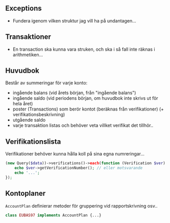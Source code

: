 ## Exceptions

* Fundera igenom vilken struktur jag vill ha på undantagen...

## Transaktioner

* En transaction ska kunna vara struken, och ska i så fall inte räknas i arithmetiken...

## Huvudbok

Består av summeringar för varje konto:

* ingående balans (vid årets början, från "ingående balans")
* ingående saldo (vid periodens början, om huvudbok inte skrivs ut för hela året)
* poster (Transactions) som berör kontot (beräknas från verifikationer) (+ verifikationsbeskrivning)
* utgående saldo
* varje transaktion listas och behöver veta villket verifikat det tillhör..

## Verifikationslista

Verifikationer behöver kunna hålla koll på sina egna numreringar...

```php
(new Query($data))->verifications()->each(function (Verification $ver) {
    echo $ver->getVerificationNumber(); // eller motsvarande
    echo '...';
});
```

## Kontoplaner

`AccountPlan` definierar metoder för gruppering vid rapportskrivning osv..

```php
class EUBAS97 implements AccountPlan {...}
```
